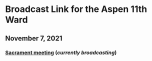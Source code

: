 # Broadcast Link for the Aspen 11th Ward

## November 7, 2021
### [Sacrament meeting](https://youtu.be/sIoVvfesvKI) (*currently broadcasting*)
